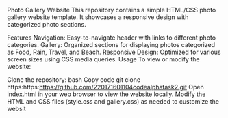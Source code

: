 Photo Gallery Website This repository contains a simple HTML/CSS photo gallery website template. It showcases a responsive design with categorized photo sections.

Features Navigation: Easy-to-navigate header with links to different photo categories. Gallery: Organized sections for displaying photos categorized as Food, Rain, Travel, and Beach. Responsive Design: Optimized for various screen sizes using CSS media queries. Usage To view or modify the website:

Clone the repository: bash Copy code git clone https:https:https://github.com/220171601104codealphatask2.git Open index.html in your web browser to view the website locally. Modify the HTML and CSS files (style.css and gallery.css) as needed to customize the websit
